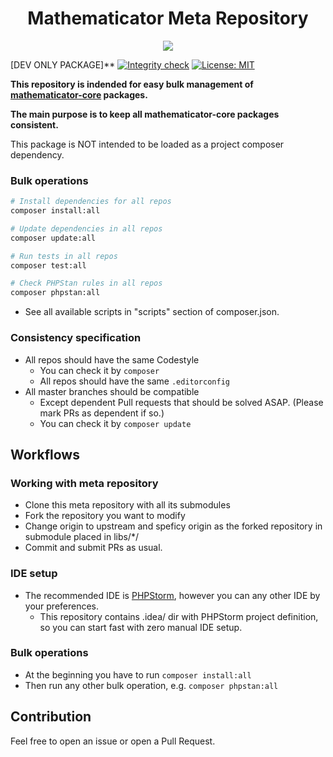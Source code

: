 <h1 align="center">
    Mathematicator Meta Repository
</h1>

<p align="center">
    <a href="https://mathematicator.com" target="_blank">
        <img src="https://avatars3.githubusercontent.com/u/44620375?s=100&v=4">
    </a>
</p>

[DEV ONLY PACKAGE]**
[![Integrity check](https://github.com/mathematicator-core/meta/workflows/Integrity%20check/badge.svg)](https://github.com/mathematicator-core/calculator/actions?query=workflow%3A%22Integrity+check%22)
[![License: MIT](https://img.shields.io/badge/License-MIT-brightgreen.svg)](./LICENSE)


**This repository is indended for easy bulk management of
[mathematicator-core](https://github.com/mathematicator-core) packages.**

**The main purpose is to keep all mathematicator-core packages
consistent.**

This package is NOT intended to be loaded as a project
composer dependency.

### Bulk operations

```bash
# Install dependencies for all repos
composer install:all

# Update dependencies in all repos
composer update:all

# Run tests in all repos
composer test:all

# Check PHPStan rules in all repos
composer phpstan:all
````

- See all available scripts in "scripts" section of composer.json.

### Consistency specification

- All repos should have the same Codestyle
    - You can check it by `composer `
    - All repos should have the same `.editorconfig`
- All master branches should be compatible
    - Except dependent Pull requests that should be solved ASAP.
    (Please mark PRs as dependent if so.)
    - You can check it by `composer update`

## Workflows

### Working with meta repository
- Clone this meta repository with all its submodules
- Fork the repository you want to modify
- Change origin to upstream and speficy origin as the forked repository
in submodule placed in libs/*/
- Commit and submit PRs as usual.

### IDE setup
- The recommended IDE is [PHPStorm](https://www.jetbrains.com/phpstorm/),
however you can any other IDE by your preferences.
    - This repository contains .idea/ dir with PHPStorm project definition,
    so you can start fast with zero manual IDE setup.

### Bulk operations
- At the beginning you have to run `composer install:all`
- Then run any other bulk operation, e.g. `composer phpstan:all`

## Contribution

Feel free to open an issue or open a Pull Request.
